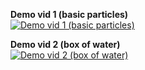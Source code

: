 **Demo vid 1 (basic particles)**  
[![Demo vid 1 (basic particles)](https://img.youtube.com/vi/Rp4MVHIk6Iw/0.jpg)](https://www.youtube.com/watch?v=Rp4MVHIk6Iw)

**Demo vid 2 (box of water)**  
[![Demo vid 2 (box of water)](https://img.youtube.com/vi/f6iP-heCPXc/0.jpg)](https://www.youtube.com/watch?v=f6iP-heCPXc)
